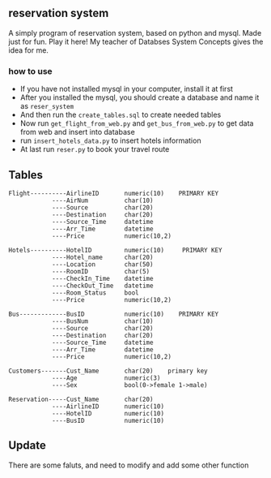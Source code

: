 ## reservation system
A simply program of reservation system, based on python and mysql.
Made just for fun. Play it here!
My teacher of Databses System Concepts gives the idea for me.

### how to use
- If you have not installed mysql in your computer, install it at first
- After you installed the mysql, you should create a database and name it as `reser_system`
- And then run the `create_tables.sql` to create needed tables
- Now run `get_flight_from_web.py` and `get_bus_from_web.py` to get data from web and insert into database
- run `insert_hotels_data.py` to insert hotels information
- At last run `reser.py` to book your travel route

## Tables
	Flight----------AirlineID       numeric(10)    PRIMARY KEY
                ----AirNum          char(10)
                ----Source          char(20)
                ----Destination     char(20)
                ----Source_Time     datetime
                ----Arr_Time        datetime
                ----Price           numeric(10,2)

    Hotels----------HotelID         numeric(10)     PRIMARY KEY
                ----Hotel_name      char(20)
                ----Location        char(50)
                ----RoomID          char(5)
                ----CheckIn_Time    datetime
                ----CheckOut_Time   datetime
                ----Room_Status     bool
                ----Price           numeric(10,2)

    Bus-------------BusID           numeric(10)    PRIMARY KEY
                ----BusNum          char(10)
                ----Source          char(20)
                ----Destination     char(20)
                ----Source_Time     datetime
                ----Arr_Time        datetime
                ----Price           numeric(10,2)

    Customers-------Cust_Name       char(20)    primary key
                ----Age             numeric(3)
                ----Sex             bool(0->female 1->male)

    Reservation-----Cust_Name       char(20)
                ----AirlineID       numeric(10)
                ----HotelID         numeric(10)
                ----BusID           numeric(10)

## Update
There are some faluts, and need to modify and add some other function

